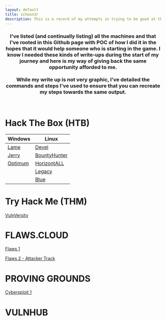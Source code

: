 ```yaml
---
layout: default
title: schoon3r
description: This is a record of my attempts in trying to be good at the game
---
```


<h3 align="center">
  I've listed (and continually listing) all the machines and that I've rooted in this Github page with POC of how I did it in the hopes that it would help someone who is starting in the game. I know I needed these kinds of write-ups during the start of my journey and here is my way of giving back the same opportunity afforded to me. <br><br> While my write up is not very graphic, I've detailed the commands and steps I've used to ensure that you can recreate my steps towards the same output.
</h3>

<br />

# Hack The Box (HTB)

| Windows                                                | Linux                                                            |
| ------------------------------------------------------ | ---------------------------------------------------------------- |
| [Lame](https://schoon3r.github.io/lame_htb.html)       | [Devel](https://schoon3r.github.io/Devel.html)                   |
| [Jerry](https://schoon3r.github.io/jerry_htb.html)     | [BountyHunter](https://schoon3r.github.io/bountyhunter_htb.html) |
| [Optimum](https://schoon3r.github.io/optimum_htb.html) | [HorizontALL](https://schoon3r.github.io/horizantall_htb.html)   |
|                                                        | [Legacy](https://schoon3r.github.io/legacy_htb.html)             |
|                                                        | [Blue](https://schoon3r.github.io/blue_htb.html)                 |

# Try Hack Me (THM)

[VulnVersity](https://schoon3r.github.io/vulnversity_thm.html)

# FLAWS.CLOUD

[Flaws 1](https://schoon3r.github.io/flaws_cloud.html)

[Flaws 2 - Attacker Track](https://schoon3r.github.io/flaws2_attacker.html)

# PROVING GROUNDS

[Cybersploit 1](https://schoon3r.github.io/cybersploit1.html)

# VULNHUB
